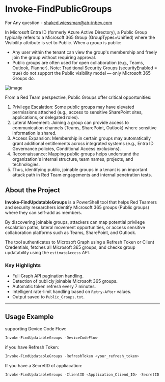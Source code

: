 # Invoke-FindPublicGroups

For Any question - shaked.wiessman@ab-inbev.com

In Microsoft Entra ID (formerly Azure Active Directory), a Public Group typically refers to a Microsoft 365 Group (GroupTypes=Unified) where the Visibility attribute is set to Public.
When a group is public:
 - Any user within the tenant can view the group's membership and freely join the group without requiring approval.
 - Public groups are often used for open collaboration (e.g., Teams, Outlook, Planner).
Note: Traditional Security Groups (securityEnabled = true) do not support the Public visibility model — only Microsoft 365 Groups do.

![image](https://github.com/user-attachments/assets/56691b08-9792-4b0f-9723-2258801570df)


From a Red Team perspective, Public Groups offer critical opportunities:
1. Privilege Escalation: Some public groups may have elevated permissions attached (e.g., access to sensitive SharePoint sites, applications, or delegated roles).
2. Lateral Movement: Joining a group can provide access to communication channels (Teams, SharePoint, Outlook) where sensitive information is shared.
3. Access Expansion: Membership in certain groups may automatically grant additional entitlements across integrated systems (e.g., Entra ID Governance policies, Conditional Access exclusions).
4. Reconnaissance: Mapping public groups helps understand the organization's internal structure, team names, projects, and technologies.
5. Thus, identifying public, joinable groups in a tenant is an important attack path in Red Team engagements and internal penetration tests.


## About the Project

**Invoke-FindUpdatableGroups** is a PowerShell tool that helps Red Teamers and security researchers identify Microsoft 365 groups (Public groups) where they can self-add as members.

By discovering joinable groups, attackers can map potential privilege escalation paths, lateral movement opportunities, or access sensitive collaboration platforms such as Teams, SharePoint, and Outlook.

The tool authenticates to Microsoft Graph using a Refresh Token or Client Credentials, fetches all Microsoft 365 groups, and checks group updatability using the `estimateAccess` API.

### Key Highlights
- Full Graph API pagination handling.
- Detection of publicly joinable Microsoft 365 groups.
- Automatic token refresh every 7 minutes.
- Intelligent rate-limit handling based on `Retry-After` values.
- Output saved to `Public_Groups.txt`.

---
## Usage Example

supporting Device Code Flow:
```powershell
Invoke-FindUpdatableGroups -DeviceCodeFlow
```
if you have Refresh Token:
```powershell
Invoke-FindUpdatableGroups -RefreshToken <your_refresh_token>
```
If you have a SecretID of appliacation:

```powershell
Invoke-FindUpdatableGroups -ClientID <Application_Cliend_ID> -SecretID <Application_Secret_ID>
```
